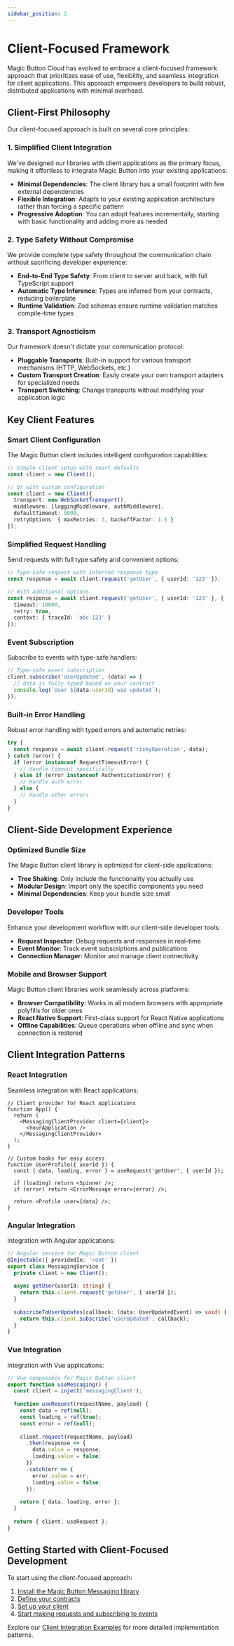 ```yaml
---
sidebar_position: 2
---
```


# Client-Focused Framework

Magic Button Cloud has evolved to embrace a client-focused framework approach that prioritizes ease of use, flexibility, and seamless integration for client applications. This approach empowers developers to build robust, distributed applications with minimal overhead.

## Client-First Philosophy

Our client-focused approach is built on several core principles:

### 1. Simplified Client Integration

We've designed our libraries with client applications as the primary focus, making it effortless to integrate Magic Button into your existing applications:

- **Minimal Dependencies**: The client library has a small footprint with few external dependencies
- **Flexible Integration**: Adapts to your existing application architecture rather than forcing a specific pattern
- **Progressive Adoption**: You can adopt features incrementally, starting with basic functionality and adding more as needed

### 2. Type Safety Without Compromise

We provide complete type safety throughout the communication chain without sacrificing developer experience:

- **End-to-End Type Safety**: From client to server and back, with full TypeScript support
- **Automatic Type Inference**: Types are inferred from your contracts, reducing boilerplate
- **Runtime Validation**: Zod schemas ensure runtime validation matches compile-time types

### 3. Transport Agnosticism

Our framework doesn't dictate your communication protocol:

- **Pluggable Transports**: Built-in support for various transport mechanisms (HTTP, WebSockets, etc.)
- **Custom Transport Creation**: Easily create your own transport adapters for specialized needs
- **Transport Switching**: Change transports without modifying your application logic

## Key Client Features

### Smart Client Configuration

The Magic Button client includes intelligent configuration capabilities:

```typescript
// Simple client setup with smart defaults
const client = new Client();

// Or with custom configuration
const client = new Client({
  transport: new WebSocketTransport(),
  middleware: [loggingMiddleware, authMiddleware],
  defaultTimeout: 5000,
  retryOptions: { maxRetries: 3, backoffFactor: 1.5 }
});
```

### Simplified Request Handling

Send requests with full type safety and convenient options:

```typescript
// Type-safe request with inferred response type
const response = await client.request('getUser', { userId: '123' });

// With additional options
const response = await client.request('getUser', { userId: '123' }, {
  timeout: 10000,
  retry: true,
  context: { traceId: 'abc-123' }
});
```

### Event Subscription

Subscribe to events with type-safe handlers:

```typescript
// Type-safe event subscription
client.subscribe('userUpdated', (data) => {
  // data is fully typed based on your contract
  console.log(`User ${data.userId} was updated`);
});
```

### Built-in Error Handling

Robust error handling with typed errors and automatic retries:

```typescript
try {
  const response = await client.request('riskyOperation', data);
} catch (error) {
  if (error instanceof RequestTimeoutError) {
    // Handle timeout specifically
  } else if (error instanceof AuthenticationError) {
    // Handle auth error
  } else {
    // Handle other errors
  }
}
```

## Client-Side Development Experience

### Optimized Bundle Size

The Magic Button client library is optimized for client-side applications:

- **Tree Shaking**: Only include the functionality you actually use
- **Modular Design**: Import only the specific components you need
- **Minimal Dependencies**: Keep your bundle size small

### Developer Tools

Enhance your development workflow with our client-side developer tools:

- **Request Inspector**: Debug requests and responses in real-time
- **Event Monitor**: Track event subscriptions and publications
- **Connection Manager**: Monitor and manage client connectivity

### Mobile and Browser Support

Magic Button client libraries work seamlessly across platforms:

- **Browser Compatibility**: Works in all modern browsers with appropriate polyfills for older ones
- **React Native Support**: First-class support for React Native applications
- **Offline Capabilities**: Queue operations when offline and sync when connection is restored

## Client Integration Patterns

### React Integration

Seamless integration with React applications:

```tsx
// Client provider for React applications
function App() {
  return (
    <MessagingClientProvider client={client}>
      <YourApplication />
    </MessagingClientProvider>
  );
}

// Custom hooks for easy access
function UserProfile({ userId }) {
  const { data, loading, error } = useRequest('getUser', { userId });
  
  if (loading) return <Spinner />;
  if (error) return <ErrorMessage error={error} />;
  
  return <Profile user={data} />;
}
```

### Angular Integration

Integration with Angular applications:

```typescript
// Angular service for Magic Button client
@Injectable({ providedIn: 'root' })
export class MessagingService {
  private client = new Client();
  
  async getUser(userId: string) {
    return this.client.request('getUser', { userId });
  }
  
  subscribeToUserUpdates(callback: (data: UserUpdatedEvent) => void) {
    return this.client.subscribe('userUpdated', callback);
  }
}
```

### Vue Integration

Integration with Vue applications:

```typescript
// Vue composable for Magic Button client
export function useMessaging() {
  const client = inject('messagingClient');
  
  function useRequest(requestName, payload) {
    const data = ref(null);
    const loading = ref(true);
    const error = ref(null);
    
    client.request(requestName, payload)
      .then(response => {
        data.value = response;
        loading.value = false;
      })
      .catch(err => {
        error.value = err;
        loading.value = false;
      });
      
    return { data, loading, error };
  }
  
  return { client, useRequest };
}
```

## Getting Started with Client-Focused Development

To start using the client-focused approach:

1. [Install the Magic Button Messaging library](messaging/installation.md)
2. [Define your contracts](messaging/core-concepts/contracts.md)
3. [Set up your client](messaging/api/client.md)
4. [Start making requests and subscribing to events](messaging/quick-start.md)

Explore our [Client Integration Examples](messaging/examples.md) for more detailed implementation patterns.